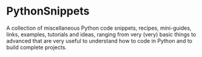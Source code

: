 # PythonSnippets

A collection of miscellaneous Python code snippets, recipes, mini-guides, links, examples, tutorials and ideas, ranging from very (very) basic things to advanced that are very useful to understand how to code in Python and to build complete projects.

